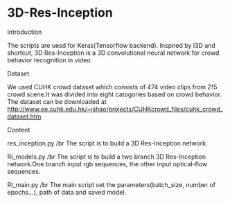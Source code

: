 # 3D-Res-Inception
Introduction

The scripts are uesd for Keras(Tensorflow backend).
Inspired by I3D and shortcut, 3D Res-Inception is a 3D convolutional neural network for crowd behavior recognition in video.

Dataset 

We used CUHK crowd dataset which consists of 474 video clips from 215 crowd scene.It was divided into eight catogories based on crowd behavior.  
The dataset can be downloaded at 
http://www.ee.cuhk.edu.hk/~jshao/projects/CUHKcrowd_files/cuhk_crowd_dataset.htm

Content

res_inception.py /br
The script is to build a 3D Res-Inception network.

RI_models.py /br
The script is to build a two branch 3D Res-Inception network.One branch input rgb sequences, the other input optical-flow sequences.

RI_main.py /br
The main script set the parameters(batch_size, number of epochs...), path of data and saved model.
 
